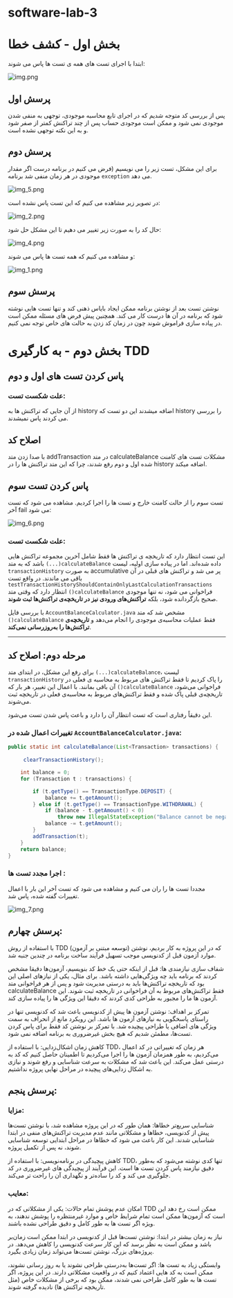 # software-lab-3

# بخش اول - کشف خطا

ابتدا با اجرای تست های همه ی تست ها پاس می شوند:

![img.png](img.png)

## پرسش اول

پس از بررسی کد متوجه شدیم که در اجرای تابع محاسبه موجودی، توجهی به منفی شدن موجودی نمی شود و ممکن است موجودی حساب پس از چند تراکنش کمتر از صفر شود و به این نکته توجهی نشده است.

## پرسش دوم

برای این مشکل، تست زیر را می نویسیم (فرض می کنیم در برنامه درست اگر مقدار موجودی در هر زمان منفی شد برنامه `exception` می دهد.

![img_5.png](img_5.png)

در تصویر زیر مشاهده می کنیم که این تست پاس نشده است:

![img_2.png](img_2.png)

حال کد را به صورت زیر تغییر می دهیم تا این مشکل حل شود:

![img_4.png](img_4.png)

و مشاهده می کنیم که همه تست ها پاس می شوند:

![img_1.png](img_1.png)

## پرسش سوم

نوشتن تست بعد از نوشتن برنامه ممکن ایجاد بایاس ذهنی کند و تنها تست هایی نوشته شود که برنامه در آن ها درست کار می کند. همچنین پیش فرض های مسئله ممکن است در پیاده سازی فراموش شوند چون در زمان کد زدن به حالت های خاص توجه نمی کنیم.


# بخش دوم - به کارگیری TDD

## پاس کردن تست های اول و دوم 

### علت شکست تست:
از آن جایی که تراکنش ها به
history
اضافه میشدند این دو تست که 
history
را بررسی می کردند پاس نمیشدند.

## اصلاح کد

با صدا زدن متد
addTransaction
در متد
calculateBalance
مشکلات تست های کامنت شده اول و دوم رفع شدند،
چرا که این متد تراکنش ها را در
history
اضافه میکند.


## پاس کردن تست سوم

تست سوم را از حالت کامنت خارج و تست ها را اجرا کردیم. مشاهده می شود که تست آخر fail می شود: 


![img_6.png](img_6.png)


### علت شکست تست:
این تست انتظار دارد که تاریخچه‌ ی تراکنش‌ ها فقط شامل آخرین مجموعه تراکنش‌ هایی باشد که به متد `(...)calculateBalance` داده شده‌اند. اما در پیاده‌ سازی اولیه، لیست `transactionHistory` به صورت  accumulative پر می‌ شد و تراکنش‌ های قبلی در آن باقی می‌ ماندند. در واقع تست `testTransactionHistoryShouldContainOnlyLastCalculationTransactions` انتظار دارد که وقتی متد `()calculateBalance` فراخوانی می‌ شود، نه‌ تنها موجودی صحیح بازگردانده شود، بلکه **تراکنش‌های ورودی نیز در تاریخچه‌ی تراکنش‌ها ثبت شوند**.

با بررسی فایل `AccountBalanceCalculator.java` مشخص شد که متد `()calculateBalance` فقط عملیات محاسبه‌ی موجودی را انجام می‌دهد و **تاریخچه‌ی تراکنش‌ها را به‌روزرسانی نمی‌کند**.

---

##  مرحله دوم: اصلاح کد

برای رفع این مشکل، در ابتدای متد `(...)calculateBalance`، لیست `transactionHistory` را پاک کردیم تا فقط تراکنش‌ های مربوط به محاسبه‌ ی فعلی در آن باقی بمانند. با اعمال این تغییر، هر بار که `()calculateBalance`  فراخوانی می‌شود، تاریخچه‌ی قبلی پاک شده و فقط تراکنش‌های مربوط به محاسبه‌ی فعلی در تاریخچه ثبت می‌شوند.

این دقیقاً رفتاری است که تست انتظار آن را دارد و باعث پاس شدن تست می‌شود.


###  تغییرات اعمال‌ شده در `AccountBalanceCalculator.java`:


```java
public static int calculateBalance(List<Transaction> transactions) {
    
     clearTransactionHistory(); 

    int balance = 0;
    for (Transaction t : transactions) {

        if (t.getType() == TransactionType.DEPOSIT) {
            balance += t.getAmount();
        } else if (t.getType() == TransactionType.WITHDRAWAL) {
            if (balance - t.getAmount() < 0)
                throw new IllegalStateException("Balance cannot be negative!");
            balance -= t.getAmount();
        }
        addTransaction(t);
    }
    return balance;
}
```


### اجرا مجدد تست ها :


مجددا تست ها را ران می کنیم و مشاهده می شود که تست آخر این بار با اعمال تغییرات گفته شده، پاس شد.

![img_7.png](img_7.png)




## پرسش چهارم:

با استفاده از روش TDD (توسعه مبتنی بر آزمون) که در این پروژه به کار بردیم، نوشتن موارد آزمون قبل از کدنویسی موجب تسهیل فرآیند ساخت برنامه در چندین جنبه شد.

شفاف‌ سازی نیازمندی‌ ها: قبل از اینکه حتی یک خط کد بنویسیم، آزمون‌ها دقیقا مشخص کردند که برنامه باید چه ویژگی‌هایی داشته باشد. برای مثال، یکی از نیازهای اصلی این بود که تاریخچه تراکنش‌ها باید به‌ درستی مدیریت شود و پس از هر فراخوانی متد calculateBalance فقط تراکنش‌های مربوط به آن فراخوانی در تاریخچه ثبت شوند. این آزمون‌ ها ما را مجبور به طراحی کدی کردند که دقیقا این ویژگی‌ ها را پیاده‌ سازی کند.

تمرکز بر اهداف: نوشتن آزمون‌ ها پیش از کدنویسی باعث شد که کدنویسی تنها در راستای پاسخگویی به نیازهای آزمون‌ ها باشد. این رویکرد مانع از انحراف به سمت ویژگی‌ های اضافی یا طراحی پیچیده شد. با تمرکز بر نوشتن کد فقط برای پاس کردن تست‌ها، مطمئن شدیم که هیچ بخش غیرضروری به برنامه اضافه نمی‌ شود.

کاهش زمان اشکال‌زدایی: با استفاده از TDD، هر زمان که تغییراتی در کد اعمال می‌کردیم، به‌ طور همزمان آزمون‌ ها را اجرا می‌کردیم تا اطمینان حاصل کنیم که کد به درستی عمل می‌کند. این باعث شد که مشکلات به سرعت شناسایی و رفع شوند و نیازی به اشکال‌ زدایی‌های پیچیده در مراحل نهایی پروژه نداشتیم.



## پرسش پنجم:

### مزایا:

شناسایی سریع‌تر خطاها: همان‌ طور که در این پروژه مشاهده شد، با نوشتن تست‌ها پیش از کدنویسی، خطاها و مشکلاتی مانند عدم مدیریت تراکنش‌های منفی در ابتدا شناسایی شدند. این کار باعث می‌ شود که خطاها در مراحل ابتدایی توسعه شناسایی شوند، نه پس از تکمیل پروژه.

کاهش پیچیدگی در برنامه‌نویسی: با استفاده از TDD، تنها کدی نوشته می‌شود که به‌طور دقیق نیازمند پاس کردن تست‌ ها است. این فرآیند از پیچیدگی‌ های غیرضروری در کد جلوگیری می‌ کند و کد را ساده‌تر و نگهداری آن را راحت‌ تر می‌کند.


### معایب:

امکان عدم پوشش تمام حالات: یکی از مشکلاتی که در TDD ممکن است رخ دهد این است که آزمون‌ها ممکن است تمام شرایط خاص و موارد غیرمنتظره را پوشش ندهند، به ویژه اگر تست‌ ها به‌ طور کامل و دقیق طراحی نشده باشند.

نیاز به زمان بیشتر در ابتدا: نوشتن تست‌ها قبل از کدنویسی در ابتدا ممکن است زمان‌بر باشد و ممکن است به نظر برسد که این کار سرعت کدنویسی را کاهش می‌دهد. در پروژه‌های بزرگ، نوشتن تست‌ها می‌تواند زمان زیادی بگیرد.

وابستگی زیاد به تست‌ ها: اگر تست‌ها به‌درستی طراحی نشوند یا به روز رسانی نشوند، ممکن است به کد هایی اعتماد کنیم که در واقعیت مشکلاتی دارند. در این پروژه، اگر تست‌ ها به‌ طور کامل طراحی نمی‌ شدند، ممکن بود که برخی از مشکلات خاص (مثل تاریخچه تراکنش‌ ها) نادیده گرفته شوند.

